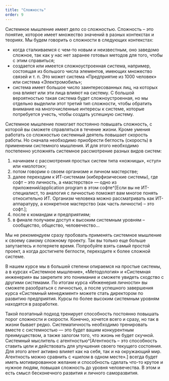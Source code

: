 ```yaml
---
title: "Сложность"
order: 9
---
```




Системное мышление имеет дело со сложностью. Сложность – это понятие, которое имеет множество значений в разных контекстах и теориях. Мы будем говорить о сложности в следующих контекстах:

* когда сталкиваемся с чем-то новым и неизвестным, оно заведомо сложное, так как у нас нет заранее готовых методов для того, чтобы с этим справиться;
* создается или имеется сложноустроенная система, например, состоящая из большого числа элементов, имеющих множество связей и т. п. Это может система «Предприятие из 1000 человек» или система «Электромобиль»;
* система имеет большое число заинтересованных лиц, на которых она влияет или эти лица влияют на систему. С большой вероятностью такая система будет сложноустроенная, но мы отдельно выделили этот третий тип сложности, чтобы обратить внимание на многочисленные интересы к системе, которые потребуется учесть, чтобы создать успешную систему.

Системное мышление помогает постоянно повышать сложность, с которой вы сможете справляться в течение жизни. Кроме умения работать со сложностью системный деятель повышает скорость работы. Но сначала необходимо приобрести беглость (скорость) в применении системного мышления. И для этого необходимо постепенно усложнять системное рассмотрение разных видов систем:

1. начинаем с рассмотрения простых систем типа «ножницы», «стул» или «молоток»;
2. потом говорим о своем организме и личном мастерстве;
3. далее переходим к ИТ-системам (киберфизические системы), где софт – это личность, а «мастерство» — одно из приложений/application program в этом софте^[Если вы не ИТ-специалист, то аналогия с личностью поможет вам многое понять относительно ИТ. Организм человека можно рассматривать как ИТ-аппаратуру, а конкретное мастерство (как часть личности) – это софт.];
4. после к командам и предприятиям;
5. в финале получаем доступ к высоким системным уровням – сообщество, общество, человечество…

Мы не рекомендуем сразу пробовать применять системное мышление к своему самому сложному проекту. Так вы только еще больше запутаетесь и потеряете время. Попробуйте взять самый простой проект, а когда достигнете беглости, переходите к более сложной системе.

В нашем курсе мы в большей степени опираемся на простые системы, а в курсах «Системное мышление», «Методология» и «Системная инженерия» вы закрепите это понимание и сможете увидеть сходство с другими системами. По итогам курса «Инженерия личности» вы сможете разобраться с личностью, а после успешного завершения курса «Системный менеджмент» можете стать директором по развитию предприятия. Курсы по более высоким системным уровням находятся в разработке.

Такой поэтапный подход тренирует способность постоянно повышать порог сложности и скорости. Конечно, хочется всего и сразу, но так в жизни бывает редко. Систематичность необходимо тренировать вместе с системностью — это будет вашим конкурентным преимуществом, а также залогом того, что жизнь не будет скучной. Системный мыслитель с агентностью^[Агентность – это способность ставить цели и действовать для улучшения своего текущего состояния. Для этого агент активно влияет как на себя, так и на окружающий мир. Агентность можно сравнить с «шилом в одном месте».] всегда будет иметь мотивированное желание и способность сделать что-то крутое и нужное людям, повышая сложность до уровня человечества. В этом и есть смысл бесконечного развития и личного саморазвития.

